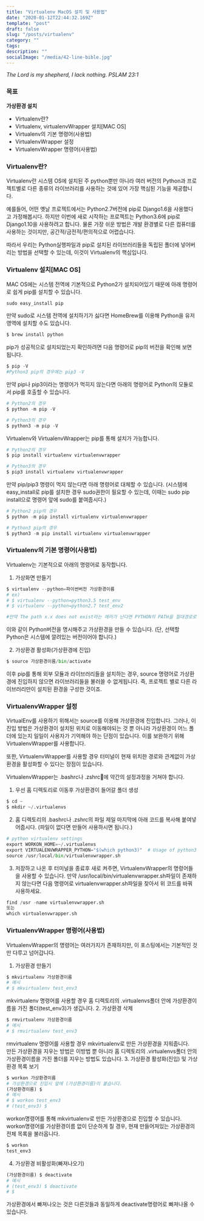 ```yaml
---
title: "Virtualenv MacOS 설치 및 사용법"
date: "2020-01-12T22:44:32.169Z"
template: "post"
draft: false
slug: "/posts/virtualenv"
category: ""
tags:
description: ""
socialImage: "/media/42-line-bible.jpg"
---
```

*The Lord is my shepherd, I lack nothing. PSLAM 23:1*

### 목표
**가상환경 설치**
   + Virtualenv란?
   + Virtualenv, virtualenvWrapper 설치[MAC OS]
   + Virtualenv의 기본 명령어(사용법)
   + VirtualenvWrapper 설정
   + VirtualenvWrapper 명령어(사용법)



### Virtualenv란?
Virtualenv란 시스템 OS에 설치된 주 python뿐만 아니라 여러 버전의 Python과 프로젝트별로 다른 종류의 라이브러리를 사용하는 것에 있어 가장 핵심된 기능을 제공합니다.

예를들어, 어떤 옛날 프로젝트에서는 Python2.7버전에 pip로 Django1.6을 사용했다고 가정해봅시다. 하지만 이번에 새로 시작하는 프로젝트는 Python3.6에 pip로 Django1.10을 사용하려고 합니다. 물론 가장 쉬운 방법은 개발 환경별로 다른 컴퓨터를 사용하는 것이지만, 공간적/금전적/편의적으로 어렵습니다.

따라서 우리는 Python실행파일과 pip로 설치된 라이브러리들을 독립된 폴더에 넣어버리는 방법을 선택할 수 있는데, 이것이 Virtualenv의 핵심입니다.

### Virtualenv 설치[MAC OS]
MAC OS에는 시스템 전역에 기본적으로 Python2가 설치되어있기 때문에 아래 명령어로 쉽게 pip를 설치할 수 있습니다.
```python
sudo easy_install pip
```
만약 sudo로 시스템 전역에 설치하기가 싫다면 HomeBrew를 이용해 Python을 유저영역에 설치할 수도 있습니다.
```python
$ brew install python
```
pip가 성공적으로 설치되었는지 확인하려면 다음 명령어로 pip의 버전을 확인해 보면 됩니다.
```python
$ pip -V
#Python3 pip의 경우에는 pip3 -V
```
만약 pip나 pip3이라는 명령어가 먹히지 않는다면 아래의 명령어로 Python의 모듈로서 pip를 호출할 수 있습니다.
```python
# Python2의 경우
$ python -m pip -V

# Python3의 경우
$ python3 -m pip -V
```
Virtualenv와 VirtualenvWrapper는 pip를 통해 설치가 가능합니다.
```python
# Python2의 경우
$ pip install virtualenv virtualenvwrapper

# Python3의 경우
$ pip3 install virtualenv virtualenvwrapper
```
만약 pip/pip3 명령이 먹지 않는다면 아래 명령어로 대체할 수 있습니다.
(시스템에 easy_install로 pip를 설치한 경우 sudo권한이 필요할 수 있는데, 이때는 sudo pip install으로 명령어 앞에 sudo를 붙여줍시다.)
```python
# Python2 pip의 경우
$ python -m pip install virtualenv virtualenvwrapper

# Python3 pip의 경우
$ python3 -m pip install virtualenv virtualenvwrapper
```

### Virtualenv의 기본 명령어(사용법)
Virtualenv는 기본적으로 아래의 명령어로 동작합니다.
1. 가상화면 만들기
```python
$ virtualenv --python=파이썬버전 가상환경이름
# ex)
# $ virtualenv --python=python3.5 test_env
# $ virtualenv --python=python2.7 test_env2
```
```python
#만약 The path x.x does not exist라는 에러가 난다면 PYTHON의 PATH을 절대경로로 맞춰줘야 합니다. which python3을 했을 때 /usr/bin/python3이 나왔다면, virtualenv --python=/usr/bin/python3와 같이 절대경로로 입력해주시면 됩니다.
```
이와 같이 Python버전을 명시해주고 가상환경을 만들 수 있습니다. (단, 선택할 Python은 시스템에 깔려있는 버전이어야 합니다.)

2. 가상환경 활성화(가상환경에 진입)
```python
$ source 가상환경이름/bin/activate
```

이후 pip를 통해 외부 모듈과 라이브러리들을 설치하는 경우, source 명령어로 가상환경에 진입하지 않으면 라이브러리들을 불러쓸 수 없게됩니다. 즉, 프로젝트 별로 다른 라이브러리만이 설치된 환경을 구성한 것이죠.

### VirtualenvWrapper 설정
VirtualEnv를 사용하기 위해서는 source를 이용해 가상환경에 진입합니다. 그러나, 이 진입 방법은 가상환경이 설치된 위치로 이동해야되는 것 뿐 아니라 가상환경이 어느 폴더에 있는지 일일이 사용자가 기억해야 하는 단점이 있습니다. 이를 보완하기 위해 VirtualenvWrapper를 사용합니다.

또한, VirtualenvWrapper를 사용할 경우 터미널이 현재 위치한 경로와 관계없이 가상환경을 활성화할 수 있다는 장점이 있습니다.

VirtualenvWrapper는 .bashrc나 .zshrc에 약간의 설정과정을 거쳐야 합니다.

1. 우선 홈 디렉토리로 이동후 가상환경이 들어갈 폴더 생성
```python
$ cd ~
$ mkdir ~/.virtualenvs
```
2. 홈 디렉토리의 .bashrc나 .zshrc의 파일 제일 마지막에 아래 코드를 복사해 붙여넣어줍시다.
(파일이 없다면 만들어 사용하시면 됩니다.)
```python
# python virtualenv settings
export WORKON_HOME=~/.virtualenvs
export VIRTUALENVWRAPPER_PYTHON="$(which python3)"  # Usage of python3
source /usr/local/bin/virtualenvwrapper.sh
```
3. 저장하고 나온 후 터미널을 종료후 새로 켜주면, VirtualenvWrapper의 명령어들을 사용할 수 있습니다. 만약 /usr/local/bin/virtualenvwrapper.sh파일이 존재하지 않는다면 다음 명령어로 virtualenvwrapper.sh파일을 찾아서 위 코드를 바꿔 사용하세요.
```python
find /usr -name virtualenvwrapper.sh
또는
which virtualenvwrapper.sh
```

### VirtualenvWrapper 명령어(사용법)
VirtualenvWrapper의 명령어는 여러가지가 존재하지만, 이 포스팅에서는 기본적인 것만 다루고 넘어갑니다.
1. 가상환경 만들기
```python
$ mkvirtualenv 가상환경이름
# 예시
# $ mkvirtualenv test_env3
```
mkvirtualenv 명령어를 사용할 경우 홈 디렉토리의 .virtualenvs폴더 안에 가상환경이름을 가진 폴더(test_env3)가 생깁니다.
2. 가상환경 삭제
```python
$ rmvirtualenv 가상환경이름
# 예시
# $ rmvirtualenv test_env3
```
rmvirtualenv 명령어를 사용할 경우 mkvirtualenv로 만든 가상환경을 지워줍니다.  
만든 가상환경을 지우는 방법은 이방법 뿐 아니라 홈 디렉토리의 .virtualenvs폴더 안의 가상환경이름을 가진 폴더를 지우는 방법도 있습니다.
3. 가상환경 활성화(진입) 및 가상환경 목록 보기
```python
$ workon 가상환경이름
# 가상환경으로 진입시 앞에 (가상환경이름)이 붙습니다.
(가상환경이름) $
# 예시
# $ workon test_env3
# (test_env3) $
```
workon명령어를 통해 mkvirtualenv로 만든 가상환경으로 진입할 수 있습니다.  
workon명령어를 가상환경이름 없이 단순하게 칠 경우, 현재 만들어져있는 가상환경의 전체 목록을 불러옵니다.
```python
$ workon
test_env3
```
4. 가상환경 비활성화(빠져나오기)
```python
(가상환경이름) $ deactivate
# 예시
# (test_env3) $ deactivate
# $
```
가상환경에서 빠져나오는 것은 다른것들과 동일하게 deactivate명령어로 빠져나올 수 있습니다.
